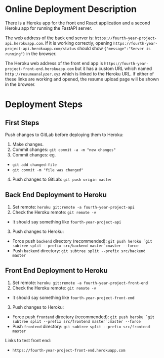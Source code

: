 # Online Deployment Description
There is a Heroku app for the front end React application and a second Heroku app for running the FastAPI server.

The web address of the back end server is: `https://fourth-year-project-api.herokuapp.com`. If it is working correctly,
opening `https://fourth-year-project-api.herokuapp.com/status` should show `{"message":"Server is running"}` in the
browser.

The Heroku web address of the front end app is `https://fourth-year-project-front-end.herokuapp.com`
but it has a custom URL which named `http://resumeanalyzer.xyz` which is linked to the Heroku URL. If either of these links are working and opened, the resume upload page will be shown in the browser.

# Deployment Steps
## First Steps
Push changes to GitLab before deploying them to Heroku:

1. Make changes.
3. Commit changes: `git commit -a -m "new changes"`
2. Commit changes: eg.
- `git add changed-file`
- `git commit -m "file was changed"`
4. Push changes to GitLab: `git push origin master`

## Back End Deployment to Heroku
1. Set remote: `heroku git:remote -a fourth-year-project-api`
2. Check the Heroku remote: `git remote -v`
- It should say something like `fourth-year-project-api`
3. Push changes to Heroku:
- Force push `backend` directory (recommended): ``git push heroku `git subtree split --prefix src/backend master`:master --force``
- Push `backend` directory: `git subtree split --prefix src/backend master`


## Front End Deployment to Heroku
1. Set remote: `heroku git:remote -a fourth-year-project-front-end`
2. Check the Heroku remote: `git remote -v`
- It should say something like `fourth-year-project-front-end`
3. Push changes to Heroku:
- Force push `frontend` directory (recommended): ``git push heroku `git subtree split --prefix src/frontend master`:master --force``
- Push `frontend` directory: `git subtree split --prefix src/frontend master`

Links to test front end:
- `https://fourth-year-project-front-end.herokuapp.com`
